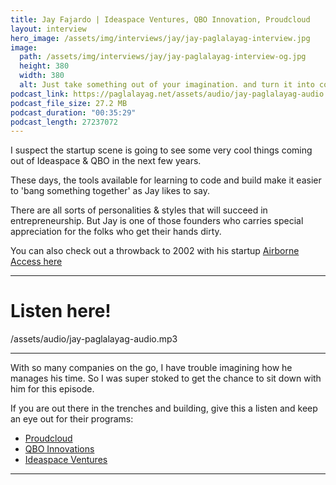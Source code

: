 ```yaml
---
title: Jay Fajardo | Ideaspace Ventures, QBO Innovation, Proudcloud
layout: interview
hero_image: /assets/img/interviews/jay/jay-paglalayag-interview.jpg
image:
  path: /assets/img/interviews/jay/jay-paglalayag-interview-og.jpg
  height: 380
  width: 380
  alt: Just take something out of your imagination. and turn it into code.
podcast_link: https://paglalayag.net/assets/audio/jay-paglalayag-audio.mp3
podcast_file_size: 27.2 MB
podcast_duration: "00:35:29"
podcast_length: 27237072
---
```


I suspect the startup scene is going to see some very cool things coming out of Ideaspace & QBO in the next few years.

These days, the tools available for learning to code and build make it easier to 'bang something together' as Jay likes to say.

There are all sorts of personalities & styles that will succeed in entrepreneurship.  But Jay is one of those founders who carries special appreciation for the folks who get their hands dirty.

You can also check out a throwback to 2002 with his startup [Airborne Access here](https://youtu.be/WiaBnMdnASo)

-----------------

# Listen here!

/assets/audio/jay-paglalayag-audio.mp3

-----------------

With so many companies on the go, I have trouble imagining how he manages his time.  So I was super stoked to get the chance to sit down with him for this episode.

If you are out there in the trenches and building, give this a listen and keep an eye out for their programs:

 - [Proudcloud](https://www.proudcloud.io/)
 - [QBO Innovations](https://www.qbo.com.ph/)
 - [Ideaspace Ventures](https://www.ideaspace.vc/)

-----------------
